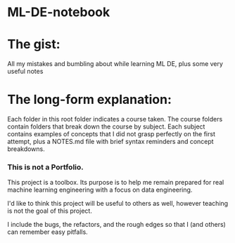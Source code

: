 # ML-DE-notebook

# The gist:
All my mistakes and bumbling about while learning ML DE, plus some very useful notes

# The long-form explanation:

Each folder in this root folder indicates a course taken. The course folders contain 
folders that break down the course by subject. Each subject contains examples of 
concepts that I did not grasp perfectly on the first attempt, plus a NOTES.md file with 
brief syntax reminders and concept breakdowns.

### This is not a Portfolio.

This project is a toolbox. Its purpose is to help me remain prepared for real machine 
learning engineering with a focus on data engineering. 

I'd like to think this project will be useful to others as well, however teaching is not 
the goal of this project.

I include the bugs, the refactors, and the rough edges so that I (and others) can remember 
easy pitfalls.
